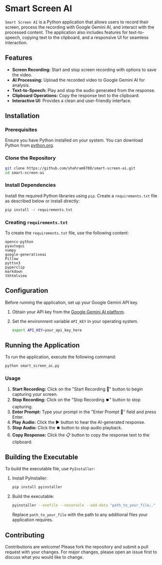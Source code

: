 # Smart Screen AI

`Smart Screen AI` is a Python application that allows users to record their screen, process the recording with Google Gemini AI, and interact with the processed content. The application also includes features for text-to-speech, copying text to the clipboard, and a responsive UI for seamless interaction.

## Features

- **Screen Recording:** Start and stop screen recording with options to save the video.
- **AI Processing:** Upload the recorded video to Google Gemini AI for analysis.
- **Text-to-Speech:** Play and stop the audio generated from the response.
- **Clipboard Operations:** Copy the response text to the clipboard.
- **Interactive UI:** Provides a clean and user-friendly interface.

## Installation

### Prerequisites

Ensure you have Python installed on your system. You can download Python from [python.org](https://www.python.org/downloads/).

### Clone the Repository

```bash
git clone https://github.com/shahram8708/smart-screen-ai.git
cd smart-screen-ai
```

### Install Dependencies

Install the required Python libraries using `pip`. Create a `requirements.txt` file as described below or install directly:

```bash
pip install -r requirements.txt
```

### Creating `requirements.txt`

To create the `requirements.txt` file, use the following content:

```plaintext
opencv-python
pyautogui
numpy
google-generativeai
Pillow
pyttsx3
pyperclip
markdown
tkhtmlview
```

## Configuration

Before running the application, set up your Google Gemini API key. 

1. Obtain your API key from the [Google Gemini AI platform](https://example.com).
2. Set the environment variable `API_KEY` in your operating system.

   ```bash
   export API_KEY=your_api_key_here
   ```

## Running the Application

To run the application, execute the following command:

```bash
python smart_screen_ai.py
```

### Usage

1. **Start Recording:** Click on the "Start Recording 🎥" button to begin capturing your screen.
2. **Stop Recording:** Click on the "Stop Recording ⏹️" button to stop capturing.
3. **Enter Prompt:** Type your prompt in the "Enter Prompt 💬" field and press Enter.
4. **Play Audio:** Click the ▶️ button to hear the AI-generated response.
5. **Stop Audio:** Click the ⏹️ button to stop audio playback.
6. **Copy Response:** Click the 📋 button to copy the response text to the clipboard.

## Building the Executable

To build the executable file, use `PyInstaller`:

1. Install PyInstaller:

   ```bash
   pip install pyinstaller
   ```

2. Build the executable:

   ```bash
   pyinstaller --onefile --noconsole --add-data "path_to_your_file;." smart_screen_ai.py
   ```

   Replace `path_to_your_file` with the path to any additional files your application requires.

## Contributing

Contributions are welcome! Please fork the repository and submit a pull request with your changes. For major changes, please open an issue first to discuss what you would like to change.
